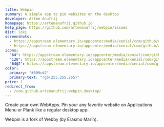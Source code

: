 ```yaml
---
title: Webpin
summary: A simple app to pin websites on the desktop
developer: Artem Anufrij
homepage: https://artemanufrij.github.io
help_page: https://github.com/artemanufrij/webpin/issues
dist: loki
screenshots:
  - https://appstream.elementary.io/appcenter/media/xenial/com/github/artemanufrij.webpin.desktop/879F6A91C5D82053536CED3DC51B3214/screenshots/image-1_orig.png
  - https://appstream.elementary.io/appcenter/media/xenial/com/github/artemanufrij.webpin.desktop/879F6A91C5D82053536CED3DC51B3214/screenshots/image-2_orig.png
icons:
  "64": https://appstream.elementary.io/appcenter/media/xenial/com/github/artemanufrij.webpin.desktop/879F6A91C5D82053536CED3DC51B3214/icons/64x64/com.github.artemanufrij.webpin_com.github.artemanufrij.webpin.png
  "128": https://appstream.elementary.io/appcenter/media/xenial/com/github/artemanufrij.webpin.desktop/879F6A91C5D82053536CED3DC51B3214/icons/128x128/com.github.artemanufrij.webpin_com.github.artemanufrij.webpin.png
  "64@2": https://appstream.elementary.io/appcenter/media/xenial/com/github/artemanufrij.webpin.desktop/879F6A91C5D82053536CED3DC51B3214/icons/64x64@2/com.github.artemanufrij.webpin_com.github.artemanufrij.webpin.png
color:
  primary: "#399cd2"
  primary-text: "rgb(255,255,255)"
price: 1
redirect_from:
  - /com.github.artemanufrij.webpin.desktop/
---
```


<p>Create your own WebApps. Pin your any favorite website on Applications Menu or Plank like a regular desktop app.</p>
<p>Webpin is a fork of Webby (by Erasmo Marín).</p>